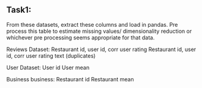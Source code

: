 ## Task1:
From these datasets, extract these columns and load in pandas.
Pre process this table to estimate missing values/ dimensionality reduction or whichever pre processing seems appropriate for that data.



Reviews Dataset:
Restaurant id,  user id, corr user rating 
Restaurant id,  user id, corr user rating text
(duplicates)	

User Dataset:
User id User mean

Business business:
Restaurant id Restaurant mean



